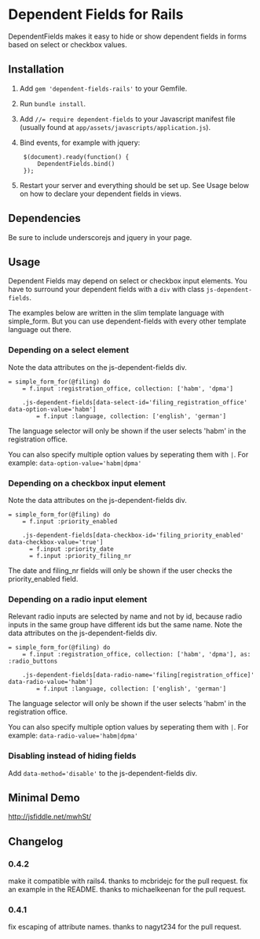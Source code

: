 Dependent Fields for Rails
===========

DependentFields makes it easy to hide or show dependent fields in forms based on select or checkbox values.


Installation
------------

1. Add `gem 'dependent-fields-rails'` to your Gemfile.
1. Run `bundle install`.
1. Add `//= require dependent-fields` to your Javascript manifest file (usually found at `app/assets/javascripts/application.js`).
1. Bind events, for example with jquery:

        $(document).ready(function() {
            DependentFields.bind()
        });

1. Restart your server and everything should be set up. See Usage below on how to declare your dependent fields in views.


Dependencies
------------

Be sure to include underscorejs and jquery in your page.


Usage
-------

Dependent Fields may depend on select or checkbox input elements. You have to surround your dependent fields with
a `div` with class `js-dependent-fields`.

The examples below are written in the slim template language with simple_form. But you can use dependent-fields with every other template language out there.


### Depending on a select element

Note the data attributes on the js-dependent-fields div.

    = simple_form_for(@filing) do
        = f.input :registration_office, collection: ['habm', 'dpma']

        .js-dependent-fields[data-select-id='filing_registration_office' data-option-value='habm']
            = f.input :language, collection: ['english', 'german']

The language selector will only be shown if the user selects 'habm' in the registration office.

You can also specify multiple option values by seperating them with `|`. For example: `data-option-value='habm|dpma'`


### Depending on a checkbox input element

Note the data attributes on the js-dependent-fields div.

    = simple_form_for(@filing) do
        = f.input :priority_enabled

        .js-dependent-fields[data-checkbox-id='filing_priority_enabled' data-checkbox-value='true']
          = f.input :priority_date
          = f.input :priority_filing_nr

The date and filing_nr fields will only be shown if the user checks the priority_enabled field.


### Depending on a radio input element

Relevant radio inputs are selected by name and not by id, because radio inputs in the same group have different ids but the same name.
Note the data attributes on the js-dependent-fields div.

    = simple_form_for(@filing) do
        = f.input :registration_office, collection: ['habm', 'dpma'], as: :radio_buttons

        .js-dependent-fields[data-radio-name='filing[registration_office]' data-radio-value='habm']
            = f.input :language, collection: ['english', 'german']

The language selector will only be shown if the user selects 'habm' in the registration office.

You can also specify multiple option values by seperating them with `|`. For example: `data-radio-value='habm|dpma'`


### Disabling instead of hiding fields

Add `data-method='disable'` to the js-dependent-fields div.



Minimal Demo
------------

http://jsfiddle.net/mwhSt/


Changelog
---------

### 0.4.2

make it compatible with rails4. thanks to mcbridejc for the pull request.
fix an example in the README. thanks to michaelkeenan for the pull request.

### 0.4.1

fix escaping of attribute names. thanks to nagyt234 for the pull request.
